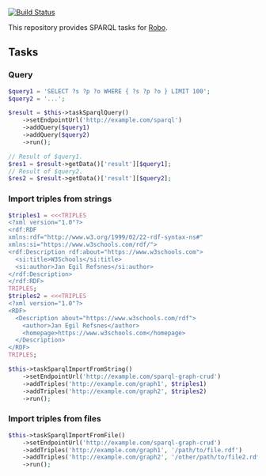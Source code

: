 [![Build Status](https://travis-ci.com/php-task-runner/sparql-robo-tasks.svg?branch=master)](https://travis-ci.com/php-task-runner/sparql-robo-tasks)

This repository provides SPARQL tasks for [Robo](
https://github.com/consolidation/Robo/).

## Tasks

### Query

```php
$query1 = 'SELECT ?s ?p ?o WHERE { ?s ?p ?o } LIMIT 100';
$query2 = '...';

$result = $this->taskSparqlQuery()
    ->setEndpointUrl('http://example.com/sparql')
    ->addQuery($query1)
    ->addQuery($query2)
    ->run();

// Result of $query1.
$res1 = $result->getData()['result'][$query1];
// Result of $query2.
$res2 = $result->getData()['result'][$query2];
```

### Import triples from strings

```php
$triples1 = <<<TRIPLES
<?xml version="1.0"?>
<rdf:RDF
xmlns:rdf="http://www.w3.org/1999/02/22-rdf-syntax-ns#"
xmlns:si="https://www.w3schools.com/rdf/">
<rdf:Description rdf:about="https://www.w3schools.com">
  <si:title>W3Schools</si:title>
  <si:author>Jan Egil Refsnes</si:author>
</rdf:Description>
</rdf:RDF>
TRIPLES;
$triples2 = <<<TRIPLES
<?xml version="1.0"?>
<RDF>
  <Description about="https://www.w3schools.com/rdf">
    <author>Jan Egil Refsnes</author>
    <homepage>https://www.w3schools.com</homepage>
  </Description>
</RDF>
TRIPLES;

$this->taskSparqlImportFromString()
    ->setEndpointUrl('http://example.com/sparql-graph-crud')
    ->addTriples('http://example.com/graph1', $triples1)
    ->addTriples('http://example.com/graph2', $triples2)
    ->run();
```

### Import triples from files

```php
$this->taskSparqlImportFromFile()
    ->setEndpointUrl('http://example.com/sparql-graph-crud')
    ->addTriples('http://example.com/graph1', '/path/to/file.rdf')
    ->addTriples('http://example.com/graph2', '/other/path/to/file2.rdf')
    ->run();
```
